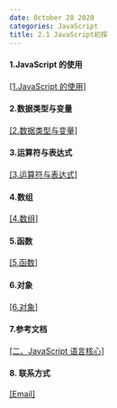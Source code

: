 ```yaml
---
date: October 28 2020
categories: JavaScript
title: 2.1 JavaScript初探
---
```


#### 1.JavaScript 的使用

[[1.JavaScript 的使用]]()

#### 2.数据类型与变量

[[2.数据类型与变量]]()

#### 3.运算符与表达式

[[3.运算符与表达式]]()

#### 4.数组

[[4.数组]]()

#### 5.函数

[[5.函数]]()

#### 6.对象

[[6.对象]]()

#### 7.参考文档

[[二、JavaScript 语言核心]](https://web-oyster.github.io/2020/10/28/JavaScript/Tutorial/%E4%BA%8C%E3%80%81JavaScript%20%E8%AF%AD%E8%A8%80%E6%A0%B8%E5%BF%83/)

#### 8. 联系方式

[[Email]](yuanmin8888@outlook.com)
